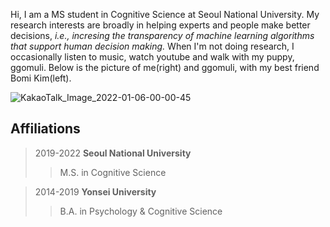 Hi, I am a MS student in Cognitive Science at Seoul National University. My research interests are broadly in helping experts and people make better decisions, *i.e., incresing the transparency of machine learning algorithms that support human decision making.* When I'm not doing research, I occasionally listen to music, watch youtube and walk with my puppy, ggomuli. Below is the picture of me(right) and ggomuli, with my best friend Bomi Kim(left).

![KakaoTalk_Image_2022-01-06-00-00-45](https://user-images.githubusercontent.com/97169006/148239162-13027886-b5d1-4099-8714-757631cb36d1.jpeg)

## Affiliations 
> 2019-2022 **Seoul National University**
>	> M.S. in Cognitive Science

> 2014-2019 **Yonsei University**
>	> B.A. in Psychology & Cognitive Science



<!---
YeaeunGong/YeaeunGong is a ✨ special ✨ repository because its `README.md` (this file) appears on your GitHub profile.
You can click the Preview link to take a look at your changes.
--->

